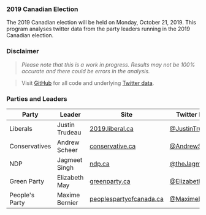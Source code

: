 ### 2019 Canadian Election

The 2019 Canadian election will be held on Monday, October 21, 2019. This program analyses twitter data from the party leaders running in the 2019 Canadian election.

### Disclaimer

> *Please note that this is a work in progress. Results may not be 100% accurate and there could be errors in the analysis.*

> Visit [GitHub](https://github.com/SamEdwardes/sentiment-cdn-election) for all code and underlying [Twitter data](https://github.com/SamEdwardes/sentiment-cdn-election/tree/master/data).

### Parties and Leaders

| Party          | Leader         | Site                                                            | Twitter Handle                                          |
|----------------|----------------|-----------------------------------------------------------------|---------------------------------------------------------|
| Liberals       | Justin Trudeau | [2019.liberal.ca](https://2019.liberal.ca/)                     | [@JustinTrudeau](https://twitter.com/JustinTrudeau)     |
| Conservatives  | Andrew Scheer  | [conservative.ca](https://www.conservative.ca/)                 | [@AndrewScheer](https://twitter.com/AndrewScheer)       |
| NDP            | Jagmeet Singh  | [ndp.ca](https://www.ndp.ca/)                                   | [@theJagmeetSingh](https://twitter.com/theJagmeetSingh) |
| Green Party    | Elizabeth May  | [greenparty.ca](https://www.greenparty.ca/en)                   | [@ElizabethMay](https://twitter.com/ElizabethMay)       |
| People's Party | Maxime Bernier | [peoplespartyofcanada.ca](https://www.peoplespartyofcanada.ca/) | [@MaximeBernier](https://twitter.com/MaximeBernier)     |